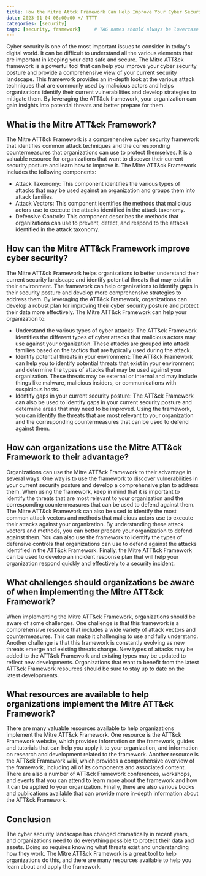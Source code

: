 ```yaml
---
title: How the Mitre Attck Framework Can Help Improve Your Cyber Security
date: 2023-01-04 08:00:00 +/-TTTT
categories: [security]
tags: [security, framework]     # TAG names should always be lowercase
---
```


Cyber security is one of the most important issues to consider in today's digital world. It can be difficult to understand all the various elements that are important in keeping your data safe and secure. The Mitre ATT&ck framework is a powerful tool that can help you improve your cyber security posture and provide a comprehensive view of your current security landscape. This framework provides an in-depth look at the various attack techniques that are commonly used by malicious actors and helps organizations identify their current vulnerabilities and develop strategies to mitigate them. By leveraging the ATT&ck framework, your organization can gain insights into potential threats and better prepare for them. 

## What is the Mitre ATT&ck Framework?
The Mitre ATT&ck Framework is a comprehensive cyber security framework that identifies common attack techniques and the corresponding countermeasures that organizations can use to protect themselves. It is a valuable resource for organizations that want to discover their current security posture and learn how to improve it. The Mitre ATT&ck Framework includes the following components: 
- Attack Taxonomy: This component identifies the various types of attacks that may be used against an organization and groups them into attack families. 
- Attack Vectors: This component identifies the methods that malicious actors use to execute the attacks identified in the attack taxonomy. 
- Defensive Controls: This component describes the methods that organizations can use to prevent, detect, and respond to the attacks identified in the attack taxonomy.

## How can the Mitre ATT&ck Framework improve cyber security?
The Mitre ATT&ck Framework helps organizations to better understand their current security landscape and identify potential threats that may exist in their environment. The framework can help organizations to identify gaps in their security posture and develop more comprehensive strategies to address them. By leveraging the ATT&ck Framework, organizations can develop a robust plan for improving their cyber security posture and protect their data more effectively. The Mitre ATT&ck Framework can help your organization to: 
- Understand the various types of cyber attacks: The ATT&ck Framework identifies the different types of cyber attacks that malicious actors may use against your organization. These attacks are grouped into attack families based on the tactics that are typically used during the attack. 
- Identify potential threats in your environment: The ATT&ck Framework can help you to identify potential threats that exist in your environment and determine the types of attacks that may be used against your organization. These threats may be external or internal and may include things like malware, malicious insiders, or communications with suspicious hosts. 
- Identify gaps in your current security posture: The ATT&ck Framework can also be used to identify gaps in your current security posture and determine areas that may need to be improved. Using the framework, you can identify the threats that are most relevant to your organization and the corresponding countermeasures that can be used to defend against them.

## How can organizations use the Mitre ATT&ck Framework to their advantage?
Organizations can use the Mitre ATT&ck Framework to their advantage in several ways. One way is to use the framework to discover vulnerabilities in your current security posture and develop a comprehensive plan to address them. When using the framework, keep in mind that it is important to identify the threats that are most relevant to your organization and the corresponding countermeasures that can be used to defend against them. The Mitre ATT&ck Framework can also be used to identify the most common attack vectors and methods that malicious actors use to execute their attacks against your organization. By understanding these attack vectors and methods, you can better prepare your organization to defend against them. You can also use the framework to identify the types of defensive controls that organizations can use to defend against the attacks identified in the ATT&ck Framework. Finally, the Mitre ATT&ck Framework can be used to develop an incident response plan that will help your organization respond quickly and effectively to a security incident.

## What challenges should organizations be aware of when implementing the Mitre ATT&ck Framework?
When implementing the Mitre ATT&ck Framework, organizations should be aware of some challenges. One challenge is that this framework is a comprehensive resource that includes a wide variety of attack vectors and countermeasures. This can make it challenging to use and fully understand. Another challenge is that this framework is constantly evolving as new threats emerge and existing threats change. New types of attacks may be added to the ATT&ck Framework and existing types may be updated to reflect new developments. Organizations that want to benefit from the latest ATT&ck Framework resources should be sure to stay up to date on the latest developments.

## What resources are available to help organizations implement the Mitre ATT&ck Framework?
There are many valuable resources available to help organizations implement the Mitre ATT&ck Framework. One resource is the ATT&ck Framework website, which provides information on the framework, guides and tutorials that can help you apply it to your organization, and information on research and development related to the framework. Another resource is the ATT&ck Framework wiki, which provides a comprehensive overview of the framework, including all of its components and associated content. There are also a number of ATT&ck Framework conferences, workshops, and events that you can attend to learn more about the framework and how it can be applied to your organization. Finally, there are also various books and publications available that can provide more in-depth information about the ATT&ck Framework.

## Conclusion
The cyber security landscape has changed dramatically in recent years, and organizations need to do everything possible to protect their data and assets. Doing so requires knowing what threats exist and understanding how they work. The Mitre ATT&ck Framework is  a great tool to help organizations do this, and there are many resources available to help you learn about and apply the framework.
